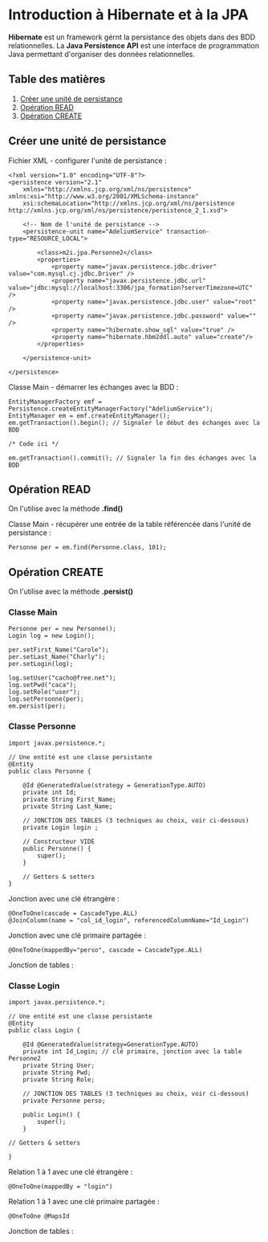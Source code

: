 # Introduction à Hibernate et à la JPA

**Hibernate** est un framework gérnt la persistance des objets dans des BDD relationnelles.
La **Java Persistence API** est une interface de programmation Java permettant d'organiser des données relationnelles.

## Table des matières
1. [Créer une unité de persistance](#créer-une-unité-de-persistance)
2. [Opération READ](#opération-read)
3. [Opération CREATE](#opération-create)

## Créer une unité de persistance

Fichier XML - configurer l'unité de persistance :

    <?xml version="1.0" encoding="UTF-8"?>
    <persistence version="2.1"
        xmlns="http://xmlns.jcp.org/xml/ns/persistence" xmlns:xsi="http://www.w3.org/2001/XMLSchema-instance"
        xsi:schemaLocation="http://xmlns.jcp.org/xml/ns/persistence http://xmlns.jcp.org/xml/ns/persistence/persistence_2_1.xsd">

        <!-- Nom de l'unité de persistance -->
        <persistence-unit name="AdeliumService" transaction-type="RESOURCE_LOCAL">

            <class>m2i.jpa.Personne2</class>
            <properties>
                <property name="javax.persistence.jdbc.driver" value="com.mysql.cj.jdbc.Driver" />
                <property name="javax.persistence.jdbc.url" value="jdbc:mysql://localhost:3306/jpa_formation?serverTimezone=UTC" />
                <property name="javax.persistence.jdbc.user" value="root" />
                <property name="javax.persistence.jdbc.password" value="" />
                <property name="hibernate.show_sql" value="true" />
                <property name="hibernate.hbm2ddl.auto" value="create"/>
            </properties>

        </persistence-unit>

    </persistence>
    
Classe Main - démarrer les échanges avec la BDD :

    EntityManagerFactory emf = Persistence.createEntityManagerFactory("AdeliumService");
    EntityManager em = emf.createEntityManager();
    em.getTransaction().begin(); // Signaler le début des échanges avec la BDD
    
    /* Code ici */
    
    em.getTransaction().commit(); // Signaler la fin des échanges avec la BDD

## Opération READ

On l'utilise avec la méthode **.find()**

Classe Main - récupérer une entrée de la table référencée dans l'unité de persistance :

    Personne per = em.find(Personne.class, 101);
    
## Opération CREATE

On l'utilise avec la méthode **.persist()**

### Classe Main

    Personne per = new Personne();
    Login log = new Login();
    
    per.setFirst_Name("Carole");
    per.setLast_Name("Charly");
    per.setLogin(log);
    
    log.setUser("cacho@free.net");
    log.setPwd("caca");
    log.setRole("user");
    log.setPersonne(per);
    em.persist(per);

### Classe Personne

    import javax.persistence.*;
    
    // Une entité est une classe persistante
    @Entity
    public class Personne {
    
	    @Id @GeneratedValue(strategy = GenerationType.AUTO)
	    private int Id;
	    private String First_Name;
	    private String Last_Name;

	    // JONCTION DES TABLES (3 techniques au choix, voir ci-dessous)
	    private Login login ;

	    // Constructeur VIDE
	    public Personne() {
		    super();
	    }

	    // Getters & setters
    }

Jonction avec une clé étrangère :

    @OneToOne(cascade = CascadeType.ALL)
    @JoinColumn(name = "col_id_login", referencedColumnName="Id_Login")
        
Jonction avec une clé primaire partagée :

    @OneToOne(mappedBy="perso", cascade = CascadeType.ALL)

Jonction de tables :



### Classe Login


    import javax.persistence.*;
    
    // Une entité est une classe persistante
    @Entity
    public class Login {
    
	    @Id @GeneratedValue(strategy=GenerationType.AUTO)
	    private int Id_Login; // clé primaire, jonction avec la table Personne2
	    private String User;
	    private String Pwd;
	    private String Role;

	    // JONCTION DES TABLES (3 techniques au choix, voir ci-dessous)
	    private Personne perso;

	    public Login() {
	    	super();
	    }
    
    // Getters & setters
    
    }
  
Relation 1 à 1 avec une clé étrangère :

    @OneToOne(mappedBy = "login")
        
Relation 1 à 1 avec une clé primaire partagée :

    @OneToOne @MapsId

Jonction de tables :
